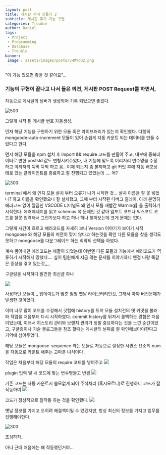 ```yaml
---
layout: post
title: 게시판 서버 만들기 2
subtitle: 게시판 추가 기능 구현
categories: Trouble
author: Daniel
tags: 
 - Project
 - Programming
 - Database
 - Trouble
banner:
 image : assets/images/posts/vHMYd3Z.png
---
```


"이 기능 있으면 좋을 것 같아요"...

### 기능의 구현이 끝나고 나서 들은 의견, 게시판  POST Request를 하면서,
자동으로 게시글의 넘버가 생성되어 기록 되었으면 좋겠다.

![500](https://i.imgur.com/6DY5wiN.png)

그렇게 시작 된 게시글 번호 자동생성.

먼저 해당 기능을 구현하기 위한 모듈 혹은 라이브러리가 있는지 확인했다.
다행히 mongoode-auto-increment 모듈이 있어 손쉽게 자동 카운트 되는 데이터를 만들 수 있다고 한다.

먼저 해당 모듈을 npm 설치 후 import && require 코드를 만들어 주고, 내부에 중복데이터로 변한 postsId 값도 변형시켜주었다, 내 기능에 맞도록 이리저리 변수명을 수정하고 이리저리 뚝딱 뚝딱 하고 음.. 이제 되는지 좀 볼까하고 git 커밋 후에 자동 배포상태로 있는 클라이언트를 종료하고 잘 진행되고 있었는데 .... 어?

![300](https://i.imgur.com/SZFgfdH.jpg)

terminal 에서 왜 인지 모듈 설치 부터 오류가 나기 시작한 것...
설치 이름을 잘 못 넣었나? 하고 이름을 확인했으나 잘 설치했고, 그때 부터 시작된 디버그 릴레이.
아까 분명히 에러코드 없이 깔끔한 VSCODE 터미널도 왜 인지 모를 새빨간 Warning👹 을 출력하기 시작한다. 에러메세지를 읽고 schemas 쪽 문제인 것 같아 임포트 코드나 익스포트 코드를 잘못 입력해서 그런가보다 하고 하나 하나 찾아보는데 크게 문제는 없다.

그렇게 시간이 흐르고 에러코드를 자세히 보니 Version 이야기가 보이기 시작.
mongoose 와 해당 모듈의 버전이 맞지 않다고 하는것을 확인 다른 모듈을 찾을 생각도 못하고 mongoose를 다운그레이드 하는 최악의 선택을 하였다.

계속 뿜어내던 에러코드는 해결이 되었는데 이번엔 다른 모듈과 기능에서 에러코드가 역류하기 시작해서 망했네.... 싶어 팀원에게 지금 겪는 문제를 이야기하니 왠걸 나랑 똑같은 증상을 겪고 있는것,,,,

구글링을 시작하다 발견한 최신글 하나

![](https://i.imgur.com/NeVeya6.png)

사용하던 모듈이,,, 업데이트가 멈춘 엄청 옛날 라이브러리인것, 그래서 아까 버전문제가 발생한 것이었다. 

이미 너무 많이 코드를 수정해서 깃헙에 history를 뒤져 모듈 설치전의 옛 커밋을 불러와 작업을 처음부터 다시 시작하였다. commit history를 뒤져서 롤백하는 경험은 처음이었는데, 이래서 히스토리 
관리와 브랜치 관리가 정말 중요하다는 것을 느낀 순간이었고,  구글링이나 기술 블로그들을 참조 할때는 게시글의 날짜를 잘 확인해보아야한다고 기억에 심어두었다.

해당 모듈은 mongoose-sequence 라는 모듈로 자동으로 설정한 시퀀스 요소의 num을 자동으로 카운트 해주는 고마운 녀석이다 . 

작업은 처음부터 해당 모듈의 require 코드를 넣어주고
![](https://i.imgur.com/tuQh5XJ.png)

plugin 입력 및 내 코드에 맞는 변수명들고 변경 
![](https://i.imgur.com/BWNwiwD.png)

기존 코드는 자동 카운트시 쓸모없게 되어 주석처리 (혹시모르니)로 진행하니 코드가 잘 작동하여 
![](https://i.imgur.com/bqSpWkX.png)

코드가 정상적으로 잘작동 하는 것을 확인했다.
![](https://i.imgur.com/F5lqnOQ.png)

옛날 정보를 가지고 오히려 해결책이될 수 있겠지만,  항상 최신의 정보를 가지고 업무를 
진행해야한다.

![300](https://i.imgur.com/vHMYd3Z.png)

조심하자..

아니 근데 처음에는 왜 작동했던거야...